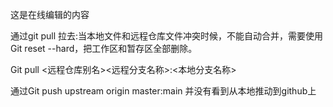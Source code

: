 这是在线编辑的内容

通过git pull 拉去:当本地文件和远程仓库文件冲突时候，不能自动合并，需要使用 Git reset --hard，把工作区和暂存区全部删除。

Git pull <远程仓库别名><远程分支名称>:<本地分支名称>



通过Git push upstream origin master:main 并没有看到从本地推动到github上
